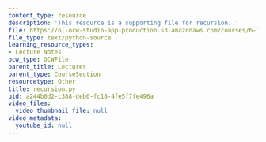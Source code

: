 ```yaml
---
content_type: resource
description: 'This resource is a supporting file for recursion. '
file: https://ol-ocw-studio-app-production.s3.amazonaws.com/courses/6-189-a-gentle-introduction-to-programming-using-python-january-iap-2011/a244b0d2c388deb0fc184fe5f7fe496a_recursion.py
file_type: text/python-source
learning_resource_types:
- Lecture Notes
ocw_type: OCWFile
parent_title: Lectures
parent_type: CourseSection
resourcetype: Other
title: recursion.py
uid: a244b0d2-c388-deb0-fc18-4fe5f7fe496a
video_files:
  video_thumbnail_file: null
video_metadata:
  youtube_id: null
---
```

